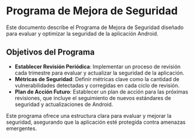 # Programa de Mejora de Seguridad

Este documento describe el Programa de Mejora de Seguridad diseñado para evaluar y optimizar la seguridad de la aplicación Android.

## Objetivos del Programa
- **Establecer Revisión Periódica**: Implementar un proceso de revisión cada trimestre para evaluar y actualizar la seguridad de la aplicación.
- **Métricas de Seguridad**: Definir métricas clave como la cantidad de vulnerabilidades detectadas y corregidas en cada ciclo de revisión.
- **Plan de Acción Futuro**: Establecer un plan de acción para las próximas revisiones, que incluye el seguimiento de nuevos estándares de seguridad y actualizaciones de Android.

Este programa ofrece una estructura clara para evaluar y mejorar la seguridad, asegurando que la aplicación esté protegida contra amenazas emergentes.
